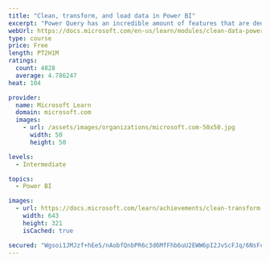 ```yaml
---
title: "Clean, transform, and load data in Power BI"
excerpt: "Power Query has an incredible amount of features that are dedicated to helping you clean and prepare your data for analysis. You will learn how to simplify a complicated model, change data types, rename objects, and pivot data. You will also learn how to profile columns so that you know which columns have the valuable data that you’re seeking for deeper analytics."
webUrl: https://docs.microsoft.com/en-us/learn/modules/clean-data-power-bi/
type: course
price: Free
length: PT2H1M
ratings:
  count: 4828
  average: 4.786247
heat: 104

provider:
  name: Microsoft Learn
  domain: microsoft.com
  images:
    - url: /assets/images/organizations/microsoft.com-50x50.jpg
      width: 50
      height: 50

levels:
  - Intermediate

topics:
  - Power BI

images:
  - url: https://docs.microsoft.com/learn/achievements/clean-transform-and-load-data-in-power-bi-social.png
    width: 643
    height: 321
    isCached: true

secured: "Wgsoi1JMJzf+hEeS/nAobfQnbPR6c3d6MfFhb6uU2EWW6pI2JvScFJq/6NsFcv1RGhO3JM2yA8JgqGYq5m84e7w1ITKJHqKsMl7A9SyYya504uGVc2XANMFXbNlsxLwJjvdOVBnrHiwlSDylD+ZlWcnnWhcrtQfkJklJ7iZXYOKln3BRaz+gM0Rr5PRE+Xi24SqRINQk5FwFckPlJNEHSrLHiVMQ4wck39XeAlLvGDqPvkngyZvm0Q+XCeRQm+hAR8aPRXy+dMlLXM8l/rUQ1tuV9QsWPRKwmcN/6extUyA1ec69gRyRpzsRX4W/NyuGFZ+6nRIZKXep1vXbbbpFcGp1sCqaGe7UnD/GjaK8jpVunEJxxAeKcR5A+/i2RYbTNI0ohT6/R2EFJHX408XXbRuQl0+jPeaSY7oDWlIgSio=;FbqkZ27bWEP2SR6UafI3vg=="
---
```


